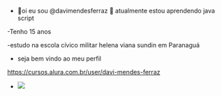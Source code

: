 - 👋oi eu sou @davimendesferraz
🌱 atualmente estou aprendendo java script

-Tenho 15  anos 

-estudo na escola cívico militar helena viana sundin em Paranaguá

- seja bem vindo ao meu perfil

https://cursos.alura.com.br/user/davi-mendes-ferraz
- ![](https://media.tenor.com/_Npz7qTnLlQAAAAd/botafogo-tiquinho.gif)    
  
 
